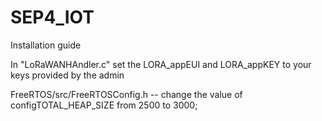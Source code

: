 # SEP4_IOT

Installation guide 

In "LoRaWANHAndler.c" set the LORA_appEUI and LORA_appKEY to your keys provided by the admin

FreeRTOS/src/FreeRTOSConfig.h   -- change the value of configTOTAL_HEAP_SIZE from 2500 to 3000;
